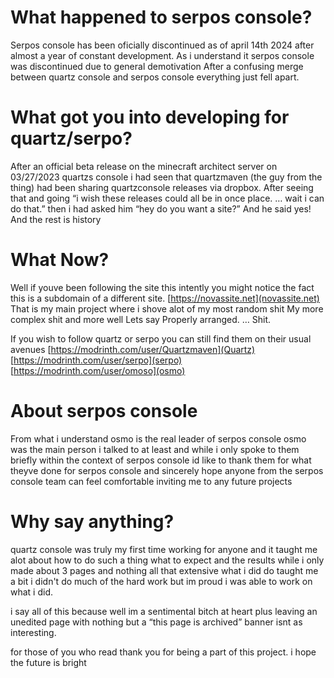 # What happened to serpos console?

Serpos console has been oficially discontinued as of april 14th 2024 after almost a year of constant development.
As i understand it serpos console was discontinued due to general demotivation
After a confusing merge between quartz console and serpos console everything just fell apart.

# What got you into developing for quartz/serpo?
After an official beta release on the minecraft architect server on 03/27/2023 quartzs console i had seen that quartzmaven (the guy from the thing) had been sharing quartzconsole releases via dropbox.
After seeing that and going “i wish these releases could all be in once place. … wait i can do that.” then i had asked him “hey do you want a site?”
And he said yes!
And the rest is history

# What Now?
Well if youve been following the site this intently you might notice the fact this is a subdomain of a different site.
[https://novassite.net](novassite.net)
That is my main project where i shove alot of my most random shit
My more complex shit and more well
Lets say
Properly arranged.
…
Shit.

If you wish to follow quartz or serpo you can still find them on their usual avenues
[https://modrinth.com/user/Quartzmaven](Quartz)
[https://modrinth.com/user/serpo](serpo)
[https://modrinth.com/user/omoso](osmo)

# About serpos console
From what i understand osmo is the real leader of serpos console
osmo was the main person i talked to at least
and while i only spoke to them briefly within the context of serpos console
id like to thank them for what theyve done for serpos console
and sincerely hope anyone from the serpos console team can feel comfortable inviting me to any future projects

# Why say anything?
quartz console was truly my first time working for anyone
and it taught me alot about how to do such a thing
what to expect and the results
while i only made about 3 pages and nothing all that extensive
what i did do taught me a bit
i didn't do much of the hard work but im proud i was able to work on what i did.

i say all of this because
well
im a sentimental bitch at heart
plus leaving an unedited page with nothing but a “this page is archived” banner isnt as interesting.

for those of you who read
thank you for being a part of this project.
i hope the future is bright

